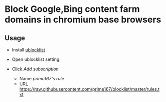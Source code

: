 # Block Google,Bing content farm domains in chromium base browsers

## Usage

* Install [ublocklist](https://chrome.google.com/webstore/detail/pncfbmialoiaghdehhbnbhkkgmjanfhe)

* Open ublocklist setting

* Click *Add subscription*

   * Name *prime167's rule*
   * URL https://raw.githubusercontent.com/prime167/blocklist/master/rules.txt
